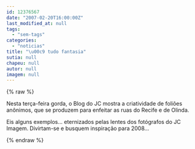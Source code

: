 ```yaml
---
id: 12376567
date: "2007-02-20T16:00:00Z"
last_modified_at: null
tags:
  - "sem-tags"
categories:
  - "noticias"
title: "\u00c9 tudo fantasia"
sutia: null
chapeu: null
autor: null
imagem: null
---
```

{% raw %}
<p><P>Nesta terça-feira gorda, o Blog do JC mostra a criatividade de foliões anônimos, que se produzem para enfeitar as ruas do Recife e de Olinda.</P></p>
<p><P>Eis alguns exemplos... eternizados pelas lentes dos fotógrafos do JC Imagem. Divirtam-se e busquem inspiração para 2008...</P> </p>
{% endraw %}